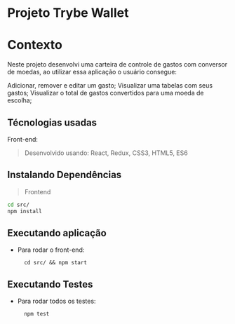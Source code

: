 # Projeto Trybe Wallet

# Contexto

Neste projeto desenvolvi uma carteira de controle de gastos com conversor de moedas, ao utilizar essa aplicação o usuário consegue:

Adicionar, remover e editar um gasto;
Visualizar uma tabelas com seus gastos;
Visualizar o total de gastos convertidos para uma moeda de escolha;

## Técnologias usadas

Front-end:
> Desenvolvido usando: React, Redux, CSS3, HTML5, ES6

## Instalando Dependências

> Frontend
```bash
cd src/
npm install
``` 
## Executando aplicação

* Para rodar o front-end:

  ```
    cd src/ && npm start
  ```

## Executando Testes

* Para rodar todos os testes:

  ```
    npm test
  ```
